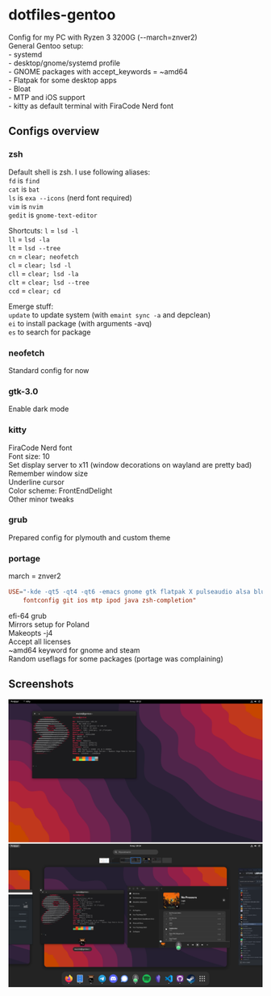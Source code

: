 # dotfiles-gentoo
Config for my PC with Ryzen 3 3200G (--march=znver2)  
General Gentoo setup:  
    - systemd  
    - desktop/gnome/systemd profile  
    - GNOME packages with accept_keywords = ~amd64  
    - Flatpak for some desktop apps  
    - Bloat  
    - MTP and iOS support  
    - kitty as default terminal with FiraCode Nerd font  

## Configs overview  
### zsh  
Default shell is zsh. I use following aliases:  
```fd``` is ```find```  
```cat``` is ```bat```  
```ls``` is ```exa --icons``` (nerd font required)  
```vim``` is ```nvim```  
```gedit``` is ```gnome-text-editor```  
  
Shortcuts:
```l```   = ```lsd -l```  
```ll```  = ```lsd -la```  
```lt```  = ```lsd --tree```  
```cn```  = ```clear; neofetch```  
```cl```  = ```clear; lsd -l```  
```cll``` = ```clear; lsd -la```  
```clt``` = ```clear; lsd --tree```  
```ccd``` = ```clear; cd```  
  
Emerge stuff:  
```update``` to update system (with ```emaint sync -a``` and depclean)  
```ei``` to install package (with arguments -avq)  
```es``` to search for package  
  
### neofetch
Standard config for now  
  
### gtk-3.0
Enable dark mode  

### kitty
FiraCode Nerd font  
Font size: 10  
Set display server to x11 (window decorations on wayland are pretty bad)  
Remember window size  
Underline cursor  
Color scheme: FrontEndDelight  
Other minor tweaks  
  
### grub
Prepared config for plymouth and custom theme  
  
### portage
march = znver2  
```conf
USE="-kde -qt5 -qt4 -qt6 -emacs gnome gtk flatpak X pulseaudio alsa bluetooth dbus ffmpeg flac \
	fontconfig git ios mtp ipod java zsh-completion"
```  
efi-64 grub  
Mirrors setup for Poland  
Makeopts -j4  
Accept all licenses  
~amd64 keyword for gnome and steam  
Random useflags for some packages (portage was complaining)  

## Screenshots
![Screenshot](screenshots/screen1.png)  
![Screenshot](screenshots/screen2.png)  
